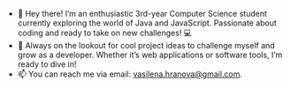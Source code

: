 - 👋 Hey there! I’m an enthusiastic 3rd-year Computer Science student currently exploring the world of Java and JavaScript. Passionate about coding and ready to take on new challenges! 💻
- 🌱 Always on the lookout for cool project ideas to challenge myself and grow as a developer. Whether it’s web applications or software tools, I’m ready to dive in!
- 📫 You can reach me via email: vasilena.hranova@gmail.com.

<!---
vasilenahranova/vasilenahranova is a ✨ special ✨ repository because its `README.md` (this file) appears on your GitHub profile.
You can click the Preview link to take a look at your changes.
--->
